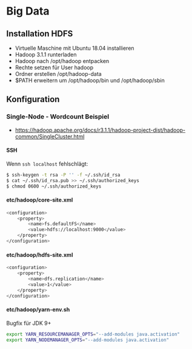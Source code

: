 # Big Data

## Installation HDFS
- Virtuelle Maschine mit Ubuntu 18.04 installieren
- Hadoop 3.1.1 runterladen
- Hadoop nach /opt/hadoop entpacken
- Rechte setzen für User hadoop
- Ordner erstellen /opt/hadoop-data
- $PATH erweitern um /opt/hadoop/bin und /opt/hadoop/sbin

## Konfiguration
### Single-Node - Wordcount Beispiel
- https://hadoop.apache.org/docs/r3.1.1/hadoop-project-dist/hadoop-common/SingleCluster.html

#### SSH
Wenn ```ssh localhost``` fehlschlägt:
```bash
$ ssh-keygen -t rsa -P '' -f ~/.ssh/id_rsa
$ cat ~/.ssh/id_rsa.pub >> ~/.ssh/authorized_keys
$ chmod 0600 ~/.ssh/authorized_keys
```

#### etc/hadoop/core-site.xml
```bash
<configuration>
    <property>
        <name>fs.defaultFS</name>
        <value>hdfs://localhost:9000</value>
    </property>
</configuration>
```

#### etc/hadoop/hdfs-site.xml
```bash
<configuration>
    <property>
        <name>dfs.replication</name>
        <value>1</value>
    </property>
</configuration>
```

#### etc/hadoop/yarn-env.sh
Bugfix für JDK 9+
```bash
export YARN_RESOURCEMANAGER_OPTS="--add-modules java.activation"
export YARN_NODEMANAGER_OPTS="--add-modules java.activation"
```
